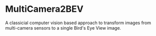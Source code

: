 # MultiCamera2BEV
A classicial computer vision based approach to transform images from multi-camera sensors to a single Bird's Eye View image.

